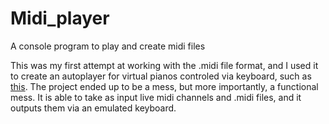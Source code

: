 # Midi_player
A console program to play and create midi files

This was my first attempt at working with the .midi file format, and I used it to create an autoplayer for virtual pianos controled via keyboard, such as [this](https://recursivearts.com/virtual-piano/). The project ended up to be a mess, but more importantly, a functional mess. It is able to take as input live midi channels and .midi files, and it outputs them via an emulated keyboard.
